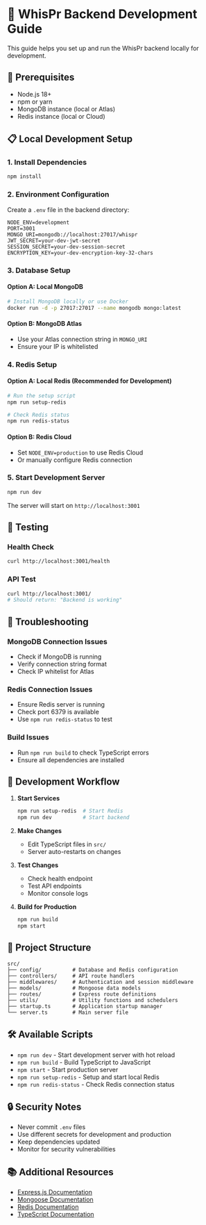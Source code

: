 # 🚀 WhisPr Backend Development Guide

This guide helps you set up and run the WhisPr backend locally for development.

## 🔧 Prerequisites

- Node.js 18+
- npm or yarn
- MongoDB instance (local or Atlas)
- Redis instance (local or Cloud)

## 📋 Local Development Setup

### 1. Install Dependencies

```bash
npm install
```

### 2. Environment Configuration

Create a `.env` file in the backend directory:

```env
NODE_ENV=development
PORT=3001
MONGO_URI=mongodb://localhost:27017/whispr
JWT_SECRET=your-dev-jwt-secret
SESSION_SECRET=your-dev-session-secret
ENCRYPTION_KEY=your-dev-encryption-key-32-chars
```

### 3. Database Setup

#### Option A: Local MongoDB
```bash
# Install MongoDB locally or use Docker
docker run -d -p 27017:27017 --name mongodb mongo:latest
```

#### Option B: MongoDB Atlas
- Use your Atlas connection string in `MONGO_URI`
- Ensure your IP is whitelisted

### 4. Redis Setup

#### Option A: Local Redis (Recommended for Development)
```bash
# Run the setup script
npm run setup-redis

# Check Redis status
npm run redis-status
```

#### Option B: Redis Cloud
- Set `NODE_ENV=production` to use Redis Cloud
- Or manually configure Redis connection

### 5. Start Development Server

```bash
npm run dev
```

The server will start on `http://localhost:3001`

## 🧪 Testing

### Health Check
```bash
curl http://localhost:3001/health
```

### API Test
```bash
curl http://localhost:3001/
# Should return: "Backend is working"
```

## 🚨 Troubleshooting

### MongoDB Connection Issues
- Check if MongoDB is running
- Verify connection string format
- Check IP whitelist for Atlas

### Redis Connection Issues
- Ensure Redis server is running
- Check port 6379 is available
- Use `npm run redis-status` to test

### Build Issues
- Run `npm run build` to check TypeScript errors
- Ensure all dependencies are installed

## 🔄 Development Workflow

1. **Start Services**
   ```bash
   npm run setup-redis  # Start Redis
   npm run dev          # Start backend
   ```

2. **Make Changes**
   - Edit TypeScript files in `src/`
   - Server auto-restarts on changes

3. **Test Changes**
   - Check health endpoint
   - Test API endpoints
   - Monitor console logs

4. **Build for Production**
   ```bash
   npm run build
   npm start
   ```

## 📁 Project Structure

```
src/
├── config/          # Database and Redis configuration
├── controllers/     # API route handlers
├── middlewares/     # Authentication and session middleware
├── models/          # Mongoose data models
├── routes/          # Express route definitions
├── utils/           # Utility functions and schedulers
├── startup.ts       # Application startup manager
└── server.ts        # Main server file
```

## 🛠️ Available Scripts

- `npm run dev` - Start development server with hot reload
- `npm run build` - Build TypeScript to JavaScript
- `npm start` - Start production server
- `npm run setup-redis` - Setup and start local Redis
- `npm run redis-status` - Check Redis connection status

## 🔒 Security Notes

- Never commit `.env` files
- Use different secrets for development and production
- Keep dependencies updated
- Monitor for security vulnerabilities

## 📚 Additional Resources

- [Express.js Documentation](https://expressjs.com/)
- [Mongoose Documentation](https://mongoosejs.com/)
- [Redis Documentation](https://redis.io/documentation)
- [TypeScript Documentation](https://www.typescriptlang.org/)
